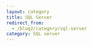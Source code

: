 ```yaml
---
layout: category
title: SQL Server
redirect_from:
  - /blog2/category/sql-server
category: SQL server
---
```

